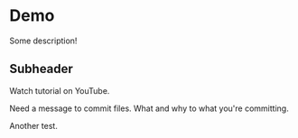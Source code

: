 # Demo


Some description!

## Subheader

Watch tutorial on YouTube.

Need a message to commit files. What and why to what you're committing.

Another test.

